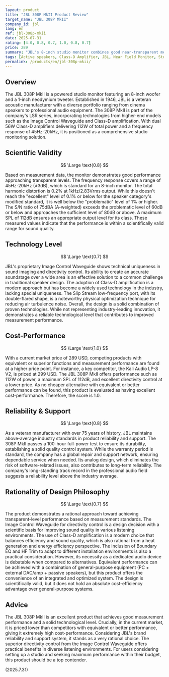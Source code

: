 ```yaml
---
layout: product
title: "JBL 308P MkII Product Review"
target_name: "JBL 308P MkII"
company_id: jbl
lang: en
ref: jbl-308p-mkii
date: 2025-07-31
rating: [4.0, 0.8, 0.7, 1.0, 0.8, 0.7]
price: 289
summary: "JBL's 8-inch studio monitor combines good near-transparent measurement performance and solid technical capabilities with excellent cost-performance."
tags: [Active speakers, Class-D Amplifier, JBL, Near Field Monitor, Studio monitors]
permalink: /products/en/jbl-308p-mkii/
---
```

## Overview

The JBL 308P MkII is a powered studio monitor featuring an 8-inch woofer and a 1-inch neodymium tweeter. Established in 1946, JBL is a veteran acoustic manufacturer with a diverse portfolio ranging from cinema speakers to professional audio equipment. The 308P MkII is part of the company's LSR series, incorporating technologies from higher-end models such as the Image Control Waveguide and Class-D amplification. With dual 56W Class-D amplifiers delivering 112W of total power and a frequency response of 45Hz-20kHz, it is positioned as a comprehensive studio monitoring solution.

## Scientific Validity

$$ \Large \text{0.8} $$

Based on measurement data, the monitor demonstrates good performance approaching transparent levels. The frequency response covers a range of 45Hz-20kHz (±3dB), which is standard for an 8-inch monitor. The total harmonic distortion is 0.2% at 1kHz/2.83Vrms output. While this doesn't reach the "excellent" level of 0.1% or below for the speaker category's modified standard, it is well below the "problematic" level of 1% or higher. The S/N ratio of 75dBA (A-weighted) exceeds the problematic level of 60dB or below and approaches the sufficient level of 80dB or above. A maximum SPL of 112dB ensures an appropriate output level for its class. These measured values indicate that the performance is within a scientifically valid range for sound quality.

## Technology Level

$$ \Large \text{0.7} $$

JBL's proprietary Image Control Waveguide shows technical uniqueness in sound imaging and directivity control. Its ability to create an accurate soundstage over a wide area is an effective solution to a common challenge in traditional speaker design. The adoption of Class-D amplification is a modern approach but has become a widely used technology in the industry, lacking special uniqueness. The Slip Stream low-frequency port, with its double-flared shape, is a noteworthy physical optimization technique for reducing air turbulence noise. Overall, the design is a solid combination of proven technologies. While not representing industry-leading innovation, it demonstrates a reliable technological level that contributes to improved measurement performance.

## Cost-Performance

$$ \Large \text{1.0} $$

With a current market price of 289 USD, competing products with equivalent or superior functions and measurement performance are found at a higher price point. For instance, a key competitor, the Kali Audio LP-8 V2, is priced at 299 USD. The JBL 308P MkII offers performance such as 112W of power, a maximum SPL of 112dB, and excellent directivity control at a lower price. As no cheaper alternative with equivalent or better performance can be found, this product is evaluated as having excellent cost-performance. Therefore, the score is 1.0.

## Reliability & Support

$$ \Large \text{0.8} $$

As a veteran manufacturer with over 75 years of history, JBL maintains above-average industry standards in product reliability and support. The 308P MkII passes a 100-hour full-power test to ensure its durability, establishing a solid quality control system. While the warranty period is standard, the company has a global repair and support network, ensuring dependable service when needed. Its analog design, which eliminates the risk of software-related issues, also contributes to long-term reliability. The company's long-standing track record in the professional audio field suggests a reliability level above the industry average.

## Rationality of Design Philosophy

$$ \Large \text{0.7} $$

The product demonstrates a rational approach toward achieving transparent-level performance based on measurement standards. The Image Control Waveguide for directivity control is a design decision with a scientific basis for improving sound quality in various listening environments. The use of Class-D amplification is a modern choice that balances efficiency and sound quality, which is also rational from a heat generation and energy efficiency perspective. The inclusion of Boundary EQ and HF Trim to adapt to different installation environments is also a practical consideration. However, its necessity as a dedicated audio device is debatable when compared to alternatives. Equivalent performance can be achieved with a combination of general-purpose equipment (PC + external DAC/amp + passive speakers), but this product offers the convenience of an integrated and optimized system. The design is scientifically valid, but it does not hold an absolute cost-efficiency advantage over general-purpose systems.

## Advice

The JBL 308P MkII is an excellent product that achieves good measurement performance and a solid technological level. Crucially, in the current market, it is priced lower than competitors with equivalent or better performance, giving it extremely high cost-performance. Considering JBL's brand reliability and support system, it stands as a very rational choice. The superior directivity control from the Image Control Waveguide offers practical benefits in diverse listening environments. For users considering setting up a studio and seeking maximum performance within their budget, this product should be a top contender.

(2025.7.31)
